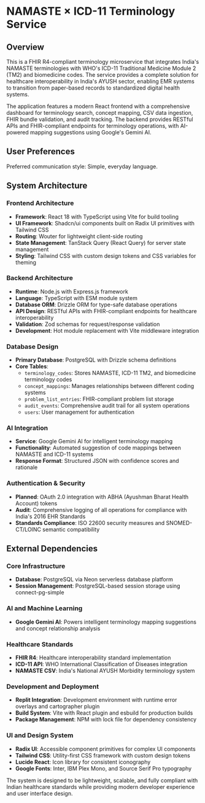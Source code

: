 # NAMASTE × ICD-11 Terminology Service

## Overview

This is a FHIR R4-compliant terminology microservice that integrates India's NAMASTE terminologies with WHO's ICD-11 Traditional Medicine Module 2 (TM2) and biomedicine codes. The service provides a complete solution for healthcare interoperability in India's AYUSH sector, enabling EMR systems to transition from paper-based records to standardized digital health systems.

The application features a modern React frontend with a comprehensive dashboard for terminology search, concept mapping, CSV data ingestion, FHIR bundle validation, and audit tracking. The backend provides RESTful APIs and FHIR-compliant endpoints for terminology operations, with AI-powered mapping suggestions using Google's Gemini AI.

## User Preferences

Preferred communication style: Simple, everyday language.

## System Architecture

### Frontend Architecture
- **Framework**: React 18 with TypeScript using Vite for build tooling
- **UI Framework**: Shadcn/ui components built on Radix UI primitives with Tailwind CSS
- **Routing**: Wouter for lightweight client-side routing
- **State Management**: TanStack Query (React Query) for server state management
- **Styling**: Tailwind CSS with custom design tokens and CSS variables for theming

### Backend Architecture
- **Runtime**: Node.js with Express.js framework
- **Language**: TypeScript with ESM module system
- **Database ORM**: Drizzle ORM for type-safe database operations
- **API Design**: RESTful APIs with FHIR-compliant endpoints for healthcare interoperability
- **Validation**: Zod schemas for request/response validation
- **Development**: Hot module replacement with Vite middleware integration

### Database Design
- **Primary Database**: PostgreSQL with Drizzle schema definitions
- **Core Tables**:
  - `terminology_codes`: Stores NAMASTE, ICD-11 TM2, and biomedicine terminology codes
  - `concept_mappings`: Manages relationships between different coding systems
  - `problem_list_entries`: FHIR-compliant problem list storage
  - `audit_events`: Comprehensive audit trail for all system operations
  - `users`: User management for authentication

### AI Integration
- **Service**: Google Gemini AI for intelligent terminology mapping
- **Functionality**: Automated suggestion of code mappings between NAMASTE and ICD-11 systems
- **Response Format**: Structured JSON with confidence scores and rationale

### Authentication & Security
- **Planned**: OAuth 2.0 integration with ABHA (Ayushman Bharat Health Account) tokens
- **Audit**: Comprehensive logging of all operations for compliance with India's 2016 EHR Standards
- **Standards Compliance**: ISO 22600 security measures and SNOMED-CT/LOINC semantic compatibility

## External Dependencies

### Core Infrastructure
- **Database**: PostgreSQL via Neon serverless database platform
- **Session Management**: PostgreSQL-based session storage using connect-pg-simple

### AI and Machine Learning
- **Google Gemini AI**: Powers intelligent terminology mapping suggestions and concept relationship analysis

### Healthcare Standards
- **FHIR R4**: Healthcare interoperability standard implementation
- **ICD-11 API**: WHO International Classification of Diseases integration
- **NAMASTE CSV**: India's National AYUSH Morbidity terminology system

### Development and Deployment
- **Replit Integration**: Development environment with runtime error overlays and cartographer plugin
- **Build System**: Vite with React plugin and esbuild for production builds
- **Package Management**: NPM with lock file for dependency consistency

### UI and Design System
- **Radix UI**: Accessible component primitives for complex UI components
- **Tailwind CSS**: Utility-first CSS framework with custom design tokens
- **Lucide React**: Icon library for consistent iconography
- **Google Fonts**: Inter, IBM Plex Mono, and Source Serif Pro typography

The system is designed to be lightweight, scalable, and fully compliant with Indian healthcare standards while providing modern developer experience and user interface design.